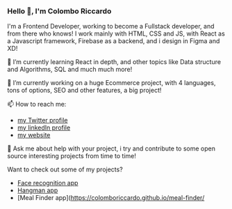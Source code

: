 ### Hello 👋, I'm Colombo Riccardo 

I'm a Frontend Developer, working to become a Fullstack developer, and from there who knows! I work mainly with HTML, CSS and JS, with React as a Javascript framework, Firebase as a backend, and i design in Figma and XD!

🌱 I’m currently learning React in depth, and other topics like Data structure and Algorithms, SQL and much much more!

🔭 I’m currently working on a huge Ecommerce project, with 4 languages, tons of options, SEO and other features, a big project!

📫 How to reach me:
 
   - [my Twitter profile](https://twitter.com/riccard80393203)
   - [my linkedIn profile](https://www.linkedin.com/in/riccardo-colombo-534460174)
   - [my website](https://colomboriccardo.com)

    
💬 Ask me about help with your project, i try and contribute to some open source interesting projects from time to time!

Want to check out some of my projects? 
 - [Face recognition app](https://glacial-brook-12071.herokuapp.com/)
 - [Hangman app](https://colomboriccardo.github.io/hangman/)
 - [Meal Finder app](https://colomboriccardo.github.io/meal-finder/
